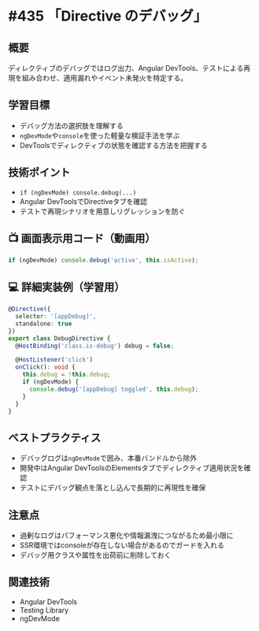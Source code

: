 # #435 「Directive のデバッグ」

## 概要
ディレクティブのデバッグではログ出力、Angular DevTools、テストによる再現を組み合わせ、適用漏れやイベント未発火を特定する。

## 学習目標
- デバッグ方法の選択肢を理解する
- `ngDevMode`や`console`を使った軽量な検証手法を学ぶ
- DevToolsでディレクティブの状態を確認する方法を把握する

## 技術ポイント
- `if (ngDevMode) console.debug(...)`
- Angular DevToolsでDirectiveタブを確認
- テストで再現シナリオを用意しリグレッションを防ぐ

## 📺 画面表示用コード（動画用）
```typescript
if (ngDevMode) console.debug('active', this.isActive);
```

## 💻 詳細実装例（学習用）
```typescript
@Directive({
  selector: '[appDebug]',
  standalone: true
})
export class DebugDirective {
  @HostBinding('class.is-debug') debug = false;

  @HostListener('click')
  onClick(): void {
    this.debug = !this.debug;
    if (ngDevMode) {
      console.debug('[appDebug] toggled', this.debug);
    }
  }
}
```

## ベストプラクティス
- デバッグログは`ngDevMode`で囲み、本番バンドルから除外
- 開発中はAngular DevToolsのElementsタブでディレクティブ適用状況を確認
- テストにデバッグ観点を落とし込んで長期的に再現性を確保

## 注意点
- 過剰なログはパフォーマンス悪化や情報漏洩につながるため最小限に
- SSR環境ではconsoleが存在しない場合があるのでガードを入れる
- デバッグ用クラスや属性を出荷前に削除しておく

## 関連技術
- Angular DevTools
- Testing Library
- ngDevMode
